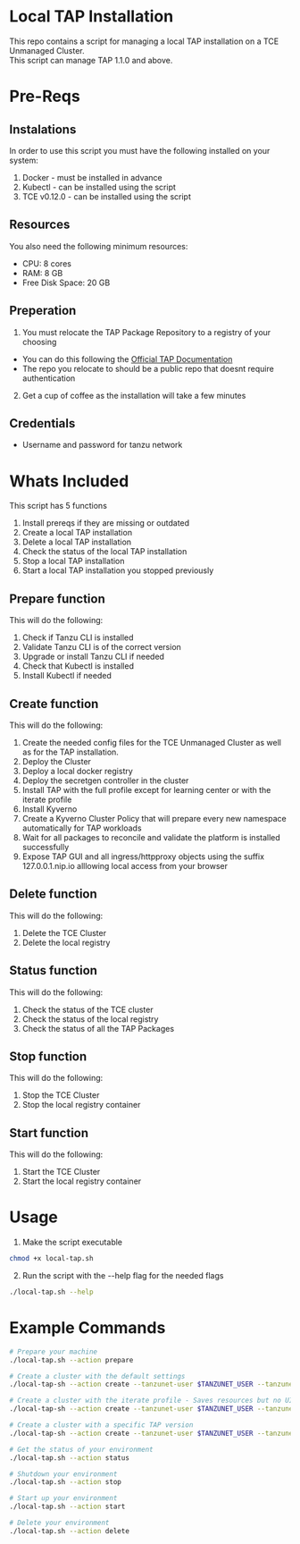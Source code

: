 # Local TAP Installation
This repo contains a script for managing a local TAP installation on a TCE Unmanaged Cluster.  
This script can manage TAP 1.1.0 and above.
  
# Pre-Reqs

## Instalations
In order to use this script you must have the following installed on your system:
1. Docker - must be installed in advance
2. Kubectl - can be installed using the script
4. TCE v0.12.0 - can be installed using the script
  
## Resources
You also need the following minimum resources:
* CPU: 8 cores
* RAM: 8 GB
* Free Disk Space: 20 GB
  
## Preperation
1. You must relocate the TAP Package Repository to a registry of your choosing
* You can do this following the [Official TAP Documentation](https://docs.vmware.com/en/Tanzu-Application-Platform/1.1/tap/GUID-install.html#relocate-images-to-a-registry-0)
* The repo you relocate to should be a public repo that doesnt require authentication
  
2. Get a cup of coffee as the installation will take a few minutes  
  
## Credentials
* Username and password for tanzu network
  
# Whats Included
This script has 5 functions
1. Install prereqs if they are missing or outdated
1. Create a local TAP installation
2. Delete a local TAP installation
3. Check the status of the local TAP installation
4. Stop a local TAP installation
5. Start a local TAP installation you stopped previously
  
## Prepare function
This will do the following:
1. Check if Tanzu CLI is installed
2. Validate Tanzu CLI is of the correct version
3. Upgrade or install Tanzu CLI if needed
4. Check that Kubectl is installed
5. Install Kubectl if needed
  
## Create function
This will do the following:
1. Create the needed config files for the TCE Unmanaged Cluster as well as for the TAP installation.
2. Deploy the Cluster
3. Deploy a local docker registry
4. Deploy the secretgen controller in the cluster
5. Install TAP with the full profile except for learning center or with the iterate profile
6. Install Kyverno
7. Create a Kyverno Cluster Policy that will prepare every new namespace automatically for TAP workloads
8. Wait for all packages to reconcile and validate the platform is installed successfully
9. Expose TAP GUI and all ingress/httpproxy objects using the suffix 127.0.0.1.nip.io alllowing local access from your browser
  
## Delete function
This will do the following:
1. Delete the TCE Cluster
2. Delete the local registry

## Status function
This will do the following:
1. Check the status of the TCE cluster
2. Check the status of the local registry
3. Check the status of all the TAP Packages
  
## Stop function
This will do the following:
1. Stop the TCE Cluster
2. Stop the local registry container

## Start function
This will do the following:
1. Start the TCE Cluster
2. Start the local registry container
  
# Usage
1. Make the script executable
```bash
chmod +x local-tap.sh
```  
2. Run the script with the --help flag for the needed flags
```bash
./local-tap.sh --help
```

# Example Commands
```bash
# Prepare your machine
./local-tap.sh --action prepare

# Create a cluster with the default settings
./local-tap-sh --action create --tanzunet-user $TANZUNET_USER --tanzunet-password $TANZUNET_PASSWORD --tap-package-repo-url $TAP_REPO

# Create a cluster with the iterate profile - Saves resources but no UI or security tooling
./local-tap-sh --action create --tanzunet-user $TANZUNET_USER --tanzunet-password $TANZUNET_PASSWORD --tap-package-repo-url $TAP_REPO --tap-profile iterate

# Create a cluster with a specific TAP version
./local-tap-sh --action create --tanzunet-user $TANZUNET_USER --tanzunet-password $TANZUNET_PASSWORD --tap-package-repo-url $TAP_REPO --tap-version $TAP_VERSION

# Get the status of your environment
./local-tap.sh --action status

# Shutdown your environment
./local-tap.sh --action stop

# Start up your environment
./local-tap.sh --action start

# Delete your environment
./local-tap.sh --action delete
```

